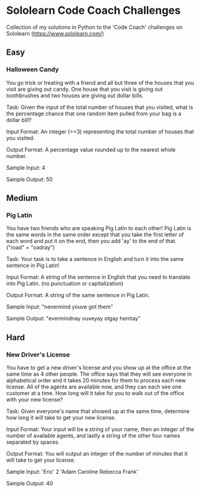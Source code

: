 # Sololearn Code Coach Challenges
Collection of my solutions in Python to the 'Code Coach' challenges on Sololearn (https://www.sololearn.com/)

## Easy

### Halloween Candy  

You go trick or treating with a friend and all but three of the houses that you visit are giving out candy. One house that you visit is giving out toothbrushes and two houses are giving out dollar bills. 

Task:
Given the input of the total number of houses that you visited, what is the percentage chance that one random item pulled from your bag is a dollar bill? 

Input Format: 
An integer (>=3) representing the total number of houses that you visited. 

Output Format:
A percentage value rounded up to the nearest whole number.

Sample Input:
4

Sample Output: 
50

## Medium

### Pig Latin
You have two friends who are speaking Pig Latin to each other! Pig Latin is the same words in the same order except that you take the first letter of each word and put it on the end, then you add 'ay' to the end of that. ("road" = "oadray") 

Task:
Your task is to take a sentence in English and turn it into the same sentence in Pig Latin! 

Input Format:
A string of the sentence in English that you need to translate into Pig Latin. (no punctuation or capitalization)

Output Format:
A string of the same sentence in Pig Latin.

Sample Input:
"nevermind youve got them"

Sample Output:
"evermindnay ouveyay otgay hemtay"

## Hard
### New Driver's License 
You have to get a new driver's license and you show up at the office at the same time as 4 other people. The office says that they will see everyone in alphabetical order and it takes 20 minutes for them to process each new license. All of the agents are available now, and they can each see one customer at a time. How long will it take for you to walk out of the office with your new license?

Task: 
Given everyone's name that showed up at the same time, determine how long it will take to get your new license.

Input Format: 
Your input will be a string of your name, then an integer of the number of available agents, and lastly a string of the other four names separated by spaces.

Output Format: 
You will output an integer of the number of minutes that it will take to get your license.

Sample Input:
'Eric'
2
'Adam Caroline Rebecca Frank'

Sample Output: 
40
